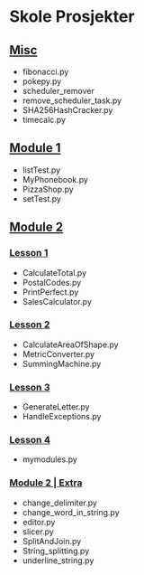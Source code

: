 # Skole Prosjekter 

## <a href="https://github.com/0xStian/skole_prosjekter/tree/main/MISC"><b>Misc</b></a>
  * fibonacci.py
  * pokepy.py
  * scheduler_remover
  * remove_scheduler_task.py
  * SHA256HashCracker.py
  * timecalc.py

## <a href="https://github.com/0xStian/skole_prosjekter/tree/main/Module_1"><b>Module 1</b></a>
  * listTest.py
  * MyPhonebook.py
  * PizzaShop.py
  * setTest.py

## <a href="https://github.com/0xStian/skole_prosjekter/tree/main/Module_2"><b>Module 2</b></a>
### <a href="https://github.com/0xStian/skole_prosjekter/tree/main/Lesson_1"><b>Lesson 1</b></a>
  * CalculateTotal.py
  * PostalCodes.py
  * PrintPerfect.py
  * SalesCalculator.py
### <a href="https://github.com/0xStian/skole_prosjekter/tree/main/Lesson_2"><b>Lesson 2</b></a>
  * CalculateAreaOfShape.py
  * MetricConverter.py
  * SummingMachine.py
### <a href="https://github.com/0xStian/skole_prosjekter/tree/main/Lesson_3"><b>Lesson 3</b></a>
  * GenerateLetter.py
  * HandleExceptions.py
### <a href="https://github.com/0xStian/skole_prosjekter/tree/main/Lesson_4"><b>Lesson 4</b></a>
  * mymodules.py
### <a href="https://github.com/0xStian/skole_prosjekter/tree/main/Module_2 extra"><b>Module 2 | Extra</b></a>
  * change_delimiter.py
  * change_word_in_string.py
  * editor.py
  * slicer.py
  * SplitAndJoin.py
  * String_splitting.py
  * underline_string.py

